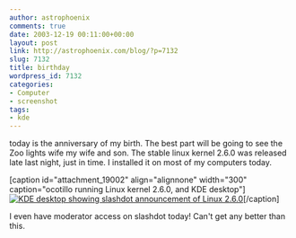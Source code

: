 ```yaml
---
author: astrophoenix
comments: true
date: 2003-12-19 00:11:00+00:00
layout: post
link: http://astrophoenix.com/blog/?p=7132
slug: 7132
title: birthday
wordpress_id: 7132
categories:
- Computer
- screenshot
tags:
- kde
---
```


today is the anniversary of my birth.  The best part will be going to see the Zoo lights wife my wife and son.  The stable linux kernel 2.6.0 was released late last night, just in time. I installed it on most of my computers today.

[caption id="attachment_19002" align="alignnone" width="300" caption="ocotillo running Linux kernel 2.6.0, and KDE desktop"][![KDE desktop showing slashdot announcement of Linux 2.6.0](/blog/wp-uploads/astrophoenix/2003/12/031218_kernel260bday-300x225.jpg)](/blog/wp-uploads/astrophoenix/2003/12/031218_kernel260bday.jpg)[/caption]

I even have moderator access on slashdot today!  Can't get any better than this.


